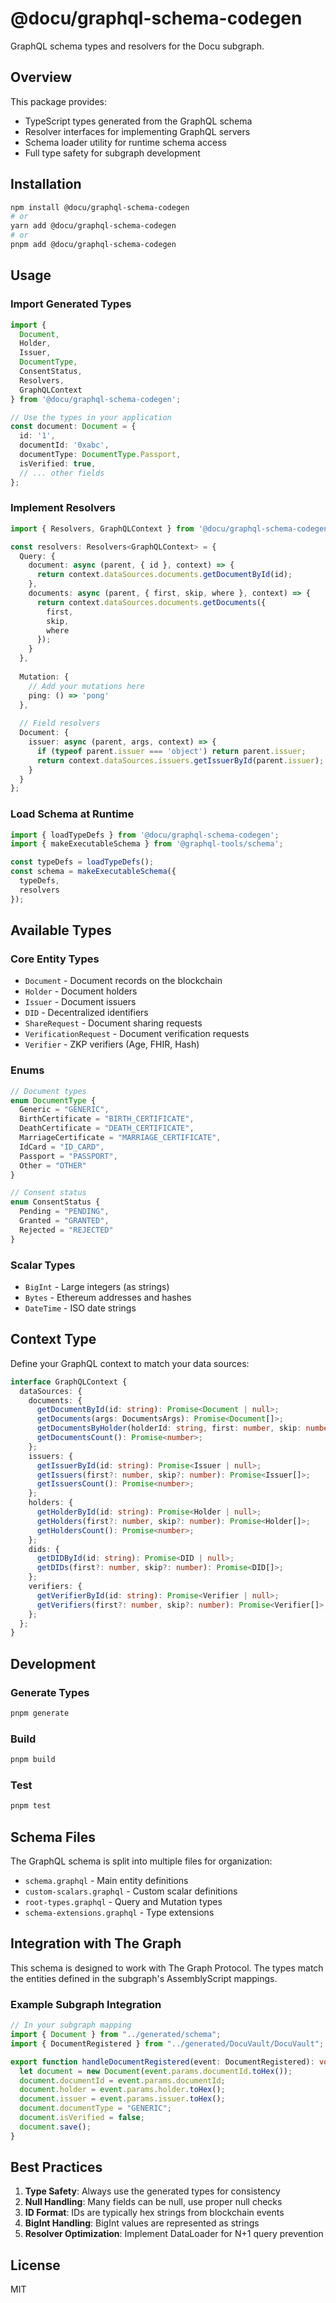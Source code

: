 # @docu/graphql-schema-codegen

GraphQL schema types and resolvers for the Docu subgraph.

## Overview

This package provides:
- TypeScript types generated from the GraphQL schema
- Resolver interfaces for implementing GraphQL servers
- Schema loader utility for runtime schema access
- Full type safety for subgraph development

## Installation

```bash
npm install @docu/graphql-schema-codegen
# or
yarn add @docu/graphql-schema-codegen
# or
pnpm add @docu/graphql-schema-codegen
```

## Usage

### Import Generated Types

```typescript
import {
  Document,
  Holder,
  Issuer,
  DocumentType,
  ConsentStatus,
  Resolvers,
  GraphQLContext
} from '@docu/graphql-schema-codegen';

// Use the types in your application
const document: Document = {
  id: '1',
  documentId: '0xabc',
  documentType: DocumentType.Passport,
  isVerified: true,
  // ... other fields
};
```

### Implement Resolvers

```typescript
import { Resolvers, GraphQLContext } from '@docu/graphql-schema-codegen';

const resolvers: Resolvers<GraphQLContext> = {
  Query: {
    document: async (parent, { id }, context) => {
      return context.dataSources.documents.getDocumentById(id);
    },
    documents: async (parent, { first, skip, where }, context) => {
      return context.dataSources.documents.getDocuments({
        first,
        skip,
        where
      });
    }
  },
  
  Mutation: {
    // Add your mutations here
    ping: () => 'pong'
  },
  
  // Field resolvers
  Document: {
    issuer: async (parent, args, context) => {
      if (typeof parent.issuer === 'object') return parent.issuer;
      return context.dataSources.issuers.getIssuerById(parent.issuer);
    }
  }
};
```

### Load Schema at Runtime

```typescript
import { loadTypeDefs } from '@docu/graphql-schema-codegen';
import { makeExecutableSchema } from '@graphql-tools/schema';

const typeDefs = loadTypeDefs();
const schema = makeExecutableSchema({
  typeDefs,
  resolvers
});
```

## Available Types

### Core Entity Types
- `Document` - Document records on the blockchain
- `Holder` - Document holders
- `Issuer` - Document issuers
- `DID` - Decentralized identifiers
- `ShareRequest` - Document sharing requests
- `VerificationRequest` - Document verification requests
- `Verifier` - ZKP verifiers (Age, FHIR, Hash)

### Enums
```typescript
// Document types
enum DocumentType {
  Generic = "GENERIC",
  BirthCertificate = "BIRTH_CERTIFICATE",
  DeathCertificate = "DEATH_CERTIFICATE",
  MarriageCertificate = "MARRIAGE_CERTIFICATE",
  IdCard = "ID_CARD",
  Passport = "PASSPORT",
  Other = "OTHER"
}

// Consent status
enum ConsentStatus {
  Pending = "PENDING",
  Granted = "GRANTED", 
  Rejected = "REJECTED"
}
```

### Scalar Types
- `BigInt` - Large integers (as strings)
- `Bytes` - Ethereum addresses and hashes
- `DateTime` - ISO date strings

## Context Type

Define your GraphQL context to match your data sources:

```typescript
interface GraphQLContext {
  dataSources: {
    documents: {
      getDocumentById(id: string): Promise<Document | null>;
      getDocuments(args: DocumentsArgs): Promise<Document[]>;
      getDocumentsByHolder(holderId: string, first: number, skip: number): Promise<Document[]>;
      getDocumentsCount(): Promise<number>;
    };
    issuers: {
      getIssuerById(id: string): Promise<Issuer | null>;
      getIssuers(first?: number, skip?: number): Promise<Issuer[]>;
      getIssuersCount(): Promise<number>;
    };
    holders: {
      getHolderById(id: string): Promise<Holder | null>;
      getHolders(first?: number, skip?: number): Promise<Holder[]>;
      getHoldersCount(): Promise<number>;
    };
    dids: {
      getDIDById(id: string): Promise<DID | null>;
      getDIDs(first?: number, skip?: number): Promise<DID[]>;
    };
    verifiers: {
      getVerifierById(id: string): Promise<Verifier | null>;
      getVerifiers(first?: number, skip?: number): Promise<Verifier[]>;
    };
  };
}
```

## Development

### Generate Types

```bash
pnpm generate
```

### Build

```bash
pnpm build
```

### Test

```bash
pnpm test
```

## Schema Files

The GraphQL schema is split into multiple files for organization:
- `schema.graphql` - Main entity definitions
- `custom-scalars.graphql` - Custom scalar definitions
- `root-types.graphql` - Query and Mutation types
- `schema-extensions.graphql` - Type extensions

## Integration with The Graph

This schema is designed to work with The Graph Protocol. The types match the entities defined in the subgraph's AssemblyScript mappings.

### Example Subgraph Integration

```typescript
// In your subgraph mapping
import { Document } from "../generated/schema";
import { DocumentRegistered } from "../generated/DocuVault/DocuVault";

export function handleDocumentRegistered(event: DocumentRegistered): void {
  let document = new Document(event.params.documentId.toHex());
  document.documentId = event.params.documentId;
  document.holder = event.params.holder.toHex();
  document.issuer = event.params.issuer.toHex();
  document.documentType = "GENERIC";
  document.isVerified = false;
  document.save();
}
```

## Best Practices

1. **Type Safety**: Always use the generated types for consistency
2. **Null Handling**: Many fields can be null, use proper null checks
3. **ID Format**: IDs are typically hex strings from blockchain events
4. **BigInt Handling**: BigInt values are represented as strings
5. **Resolver Optimization**: Implement DataLoader for N+1 query prevention

## License

MIT